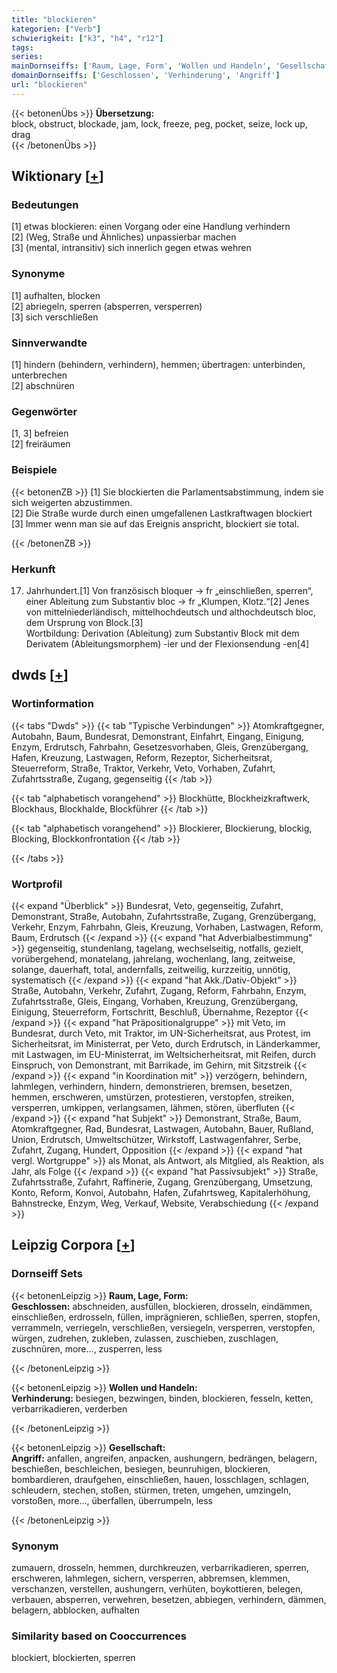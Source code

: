 ```yaml
---
title: "blockieren"
kategorien: ["Verb"]
schwierigkeit: ["k3", "h4", "r12"]
tags:
series:
mainDornseiffs: ['Raum, Lage, Form', 'Wollen und Handeln', 'Gesellschaft']
domainDornseiffs: ['Geschlossen', 'Verhinderung', 'Angriff']
url: "blockieren"
---
```


{{< betonenÜbs >}}
**Übersetzung:**  
block, obstruct, blockade, jam, lock, freeze, peg, pocket, seize, lock up, drag  
{{< /betonenÜbs >}}

## Wiktionary [[+](https://de.wiktionary.org/wiki/blockieren)]

### Bedeutungen
[1] etwas blockieren: einen Vorgang oder eine Handlung verhindern  
[2] (Weg, Straße und Ähnliches) unpassierbar machen  
[3] (mental, intransitiv) sich innerlich gegen etwas wehren  

### Synonyme
[1] aufhalten, blocken  
[2] abriegeln, sperren (absperren, versperren)  
[3] sich verschließen  

### Sinnverwandte
[1] hindern (behindern, verhindern), hemmen; übertragen: unterbinden, unterbrechen  
[2] abschnüren  

### Gegenwörter
[1, 3] befreien  
[2] freiräumen  

### Beispiele
{{< betonenZB >}}
[1] Sie blockierten die Parlamentsabstimmung, indem sie sich weigerten abzustimmen.  
[2] Die Straße wurde durch einen umgefallenen Lastkraftwagen blockiert  
[3] Immer wenn man sie auf das Ereignis anspricht, blockiert sie total.  

{{< /betonenZB >}}
### Herkunft
17. Jahrhundert.[1] Von französisch bloquer → fr „einschließen, sperren“, einer Ableitung zum Substantiv bloc → fr „Klumpen, Klotz.“[2] Jenes von mittelniederländisch, mittelhochdeutsch und althochdeutsch bloc, dem Ursprung von Block.[3]  
Wortbildung: Derivation (Ableitung) zum Substantiv Block mit dem Derivatem (Ableitungsmorphem) -ier und der Flexionsendung -en[4]  



## dwds [[+](https://www.dwds.de/wb/blockieren)]

### Wortinformation
{{< tabs "Dwds" >}}
{{< tab "Typische Verbindungen" >}}
Atomkraftgegner, Autobahn, Baum, Bundesrat, Demonstrant, Einfahrt, Eingang, Einigung, Enzym, Erdrutsch, Fahrbahn, Gesetzesvorhaben, Gleis, Grenzübergang, Hafen, Kreuzung, Lastwagen, Reform, Rezeptor, Sicherheitsrat, Steuerreform, Straße, Traktor, Verkehr, Veto, Vorhaben, Zufahrt, Zufahrtsstraße, Zugang, gegenseitig
{{< /tab >}}

{{< tab "alphabetisch vorangehend" >}}
Blockhütte, Blockheizkraftwerk, Blockhaus, Blockhalde, Blockführer
{{< /tab >}}

{{< tab "alphabetisch vorangehend" >}}
Blockierer, Blockierung, blockig, Blocking, Blockkonfrontation
{{< /tab >}}

{{< /tabs >}}

### Wortprofil
{{< expand "Überblick" >}} Bundesrat, Veto, gegenseitig, Zufahrt, Demonstrant, Straße, Autobahn, Zufahrtsstraße, Zugang, Grenzübergang, Verkehr, Enzym, Fahrbahn, Gleis, Kreuzung, Vorhaben, Lastwagen, Reform, Baum, Erdrutsch {{< /expand >}}
{{< expand "hat Adverbialbestimmung" >}} gegenseitig, stundenlang, tagelang, wechselseitig, notfalls, gezielt, vorübergehend, monatelang, jahrelang, wochenlang, lang, zeitweise, solange, dauerhaft, total, andernfalls, zeitweilig, kurzzeitig, unnötig, systematisch {{< /expand >}}
{{< expand "hat Akk./Dativ-Objekt" >}} Straße, Autobahn, Verkehr, Zufahrt, Zugang, Reform, Fahrbahn, Enzym, Zufahrtsstraße, Gleis, Eingang, Vorhaben, Kreuzung, Grenzübergang, Einigung, Steuerreform, Fortschritt, Beschluß, Übernahme, Rezeptor {{< /expand >}}
{{< expand "hat Präpositionalgruppe" >}} mit Veto, im Bundesrat, durch Veto, mit Traktor, im UN-Sicherheitsrat, aus Protest, im Sicherheitsrat, im Ministerrat, per Veto, durch Erdrutsch, in Länderkammer, mit Lastwagen, im EU-Ministerrat, im Weltsicherheitsrat, mit Reifen, durch Einspruch, von Demonstrant, mit Barrikade, im Gehirn, mit Sitzstreik {{< /expand >}}
{{< expand "in Koordination mit" >}} verzögern, behindern, lahmlegen, verhindern, hindern, demonstrieren, bremsen, besetzen, hemmen, erschweren, umstürzen, protestieren, verstopfen, streiken, versperren, umkippen, verlangsamen, lähmen, stören, überfluten {{< /expand >}}
{{< expand "hat Subjekt" >}} Demonstrant, Straße, Baum, Atomkraftgegner, Rad, Bundesrat, Lastwagen, Autobahn, Bauer, Rußland, Union, Erdrutsch, Umweltschützer, Wirkstoff, Lastwagenfahrer, Serbe, Zufahrt, Zugang, Hundert, Opposition {{< /expand >}}
{{< expand "hat vergl. Wortgruppe" >}} als Monat, als Antwort, als Mitglied, als Reaktion, als Jahr, als Folge {{< /expand >}}
{{< expand "hat Passivsubjekt" >}} Straße, Zufahrtsstraße, Zufahrt, Raffinerie, Zugang, Grenzübergang, Umsetzung, Konto, Reform, Konvoi, Autobahn, Hafen, Zufahrtsweg, Kapitalerhöhung, Bahnstrecke, Enzym, Weg, Verkauf, Website, Verabschiedung {{< /expand >}}

## Leipzig Corpora [[+](https://corpora.uni-leipzig.de/en/res?word=blockieren&corpusId=deu_newscrawl-public_2018)]

### Dornseiff Sets
{{< betonenLeipzig >}}
**Raum, Lage, Form:**  
**Geschlossen:** abschneiden, ausfüllen, blockieren, drosseln, eindämmen, einschließen, erdrosseln, füllen, imprägnieren, schließen, sperren, stopfen, verrammeln, verriegeln, verschließen, versiegeln, versperren, verstopfen, würgen, zudrehen, zukleben, zulassen, zuschieben, zuschlagen, zuschnüren, more..., zusperren, less  

{{< /betonenLeipzig >}}


{{< betonenLeipzig >}}
**Wollen und Handeln:**  
**Verhinderung:** besiegen, bezwingen, binden, blockieren, fesseln, ketten, verbarrikadieren, verderben  

{{< /betonenLeipzig >}}


{{< betonenLeipzig >}}
**Gesellschaft:**  
**Angriff:** anfallen, angreifen, anpacken, aushungern, bedrängen, belagern, beschießen, beschleichen, besiegen, beunruhigen, blockieren, bombardieren, draufgehen, einschließen, hauen, losschlagen, schlagen, schleudern, stechen, stoßen, stürmen, treten, umgehen, umzingeln, vorstoßen, more..., überfallen, überrumpeln, less  

{{< /betonenLeipzig >}}

### Synonym
zumauern, drosseln, hemmen, durchkreuzen, verbarrikadieren, sperren, erschweren, lahmlegen, sichern, versperren, abbremsen, klemmen, verschanzen, verstellen, aushungern, verhüten, boykottieren, belegen, verbauen, absperren, verwehren, besetzen, abbiegen, verhindern, dämmen, belagern, abblocken, aufhalten


### Similarity based on Cooccurrences
blockiert, blockierten, sperren

